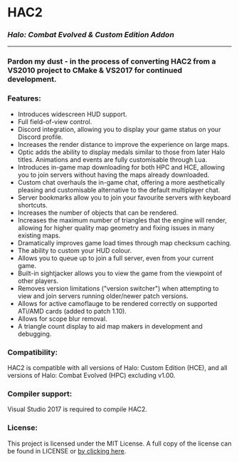 ﻿
# **HAC2**
### *Halo: Combat Evolved & Custom Edition Addon*
---

### Pardon my dust - in the process of converting HAC2 from a VS2010 project to CMake & VS2017 for continued development.

### Features:
* Introduces widescreen HUD support.
* Full field-of-view control.
* Discord integration, allowing you to display your game status on your Discord profile.
* Increases the render distance to improve the experience on large maps.
* Optic adds the ability to display medals similar to those from later Halo titles. Animations and events are fully customisable through Lua.
* Introduces in-game map downloading for both HPC and HCE, allowing you to join servers without having the maps already downloaded.
* Custom chat overhauls the in-game chat, offering a more aesthetically pleasing and customisable alternative to the default multiplayer chat.
* Server bookmarks allow you to join your favourite servers with keyboard shortcuts.
* Increases the number of objects that can be rendered.
* Increases the maximum number of triangles that the engine will render, allowing for higher quality map geometry and fixing issues in many existing maps.
* Dramatically improves game load times through map checksum caching.
* The ability to custom your HUD colour.
* Allows you to queue up to join a full server, even from your current game.
* Built-in sightjacker allows you to view the game from the viewpoint of other players.
* Removes version limitations ("version switcher") when attempting to view and join servers running older/newer patch versions.
* Allows for active camoflauge to be rendered correctly on supported ATi/AMD cards (added to patch 1.10).
* Allows for scope blur removal.
* A triangle count display to aid map makers in development and debugging.

### Compatibility:

HAC2 is compatible with all versions of Halo: Custom Edition (HCE), and all versions of Halo: Combat Evolved (HPC)
 excluding v1.00.

### Compiler support:
Visual Studio 2017 is required to compile HAC2.

### License:
This project is licensed under the MIT License. A full copy of the license can be found in LICENSE or [by clicking here](http://mozilla.org/MPL/2.0/).